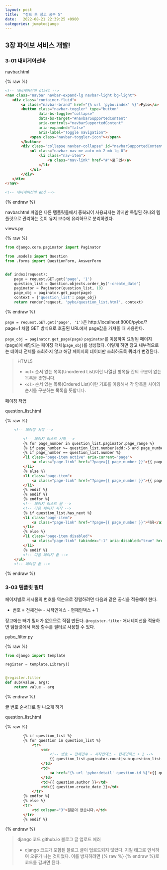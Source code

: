 ```yaml
---
layout: post
title:  "점프 투 장고 공부 5"
date:   2022-08-21 22:39:25 +0900
categories: jumptodjango
---
```


## 3장 파이보 서비스 개발!

### 3-01 내비게이션바

navbar.html

{% raw %}

```html
<!-- 내비게이션바 start -->
<nav class="navbar navbar-expand-lg navbar-light bg-light">
   <div class="container-fluid">
       <a class="navbar-brand" href="{% url 'pybo:index' %}">Pybo</a>
       <button class="navbar-toggler" type="button"
               data-bs-toggle="collapse"
               data-bs-target="#navbarSupportedContent"
               aria-controls="navbarSupportedContent"
               aria-expanded="false"
               aria-label="Toggle navigation">
           <span class="navbar-toggler-icon"></span>
       </button>
       <div class="collapse navbar-collapse" id="navbarSupportedContent">
           <ul class="navbar-nav me-auto mb-2 mb-lg-0">
               <li class="nav-item">
                   <a class="nav-link" href="#">로그인</a>
               </li>
           </ul>
       </div>
   </div>
</nav>

<!-- 내비게이션바 end -->
```
{% endraw %}



navbar.html 파일은 다른 템플릿들에서 중복되어 사용되지는 않지만 독립된 하나의 템플릿으로 관리하는 것이 유지 보수에 유리하므로 분리하였다.


views.py

{% raw %}

```python
from django.core.paginator import Paginator

from .models import Question
from .forms import QuestionForm, AnswerForm


def index(request):
    page = request.GET.get('page', '1')
    question_list = Question.objects.order_by('-create_date')
    paginator = Paginator(question_list, 10)
    page_obj = paginator.get_page(page)
    context = {'question_list': page_obj}
    return render(request, 'pybo/question_list.html', context)
```
{% endraw %}



`page = request.GET.get('page', '1')`은 http://localhost:8000/pybo/?page=1 처럼 GET 방식으로 호출된 URL에서 page값을 가져올 때 사용한다. 

`page_obj = paginator.get_page(page)`
`paginator`를 이용하여 요청된 페이지(page)에 해당되는 페이징 객체(`page_obj`)를 생성했다. 이렇게 하면 장고 내부적으로는 데이터 전체를 조회하지 않고 해당 페이지의 데이터만 조회하도록 쿼리가 변경된다.


> HTML5
> * `<ul>` 순서 없는 목록(Unordered List)이란 나열된 항목들 간의 구분이 없는 목록을 뜻합니다. 
> * `<ol>` 순서 있는 목록(Ordered List)이란 기호를 이용해서 각 항목들 사이의 순서를 구분하는 목록을 뜻합니다.



페이징 작업

question_list.html

{% raw %}
```html
    <!-- 페이징 시작 -->

        <!-- 페이지 리스트 시작 -->
        {% for page_number in question_list.paginator.page_range %}
        {% if page_number >= question_list.number|add:-5 and page_number <= question_list|add:5 %}<!-- 현재 페이지 기준으로 좌우 5개씩 보이도록 만든다. -->
        {% if page_number == question_list.number %}
        <li class="page-item active" aria-current="page">
            <a class="page-link" href="?page={{ page_number }}">{{ page_number }}</a>
        </li>
        {% else %}
        <li class="page-item">
            <a class="page-link" href="?page={{ page_number }}">{{ page_number }}</a>
        </li>
        {% endif %}
        {% endif %}
        {% endfor %}
        <!-- 페이지 리스트 끝 -->
        <!-- 다음 페이지 시작 -->
        {% if question_list.has_next %}
        <li class="page-item">
            <a class="page-link" href="?page={{ page_number }}">다음</a>
        </li>
        {% else %}
        <li class="page-item disabled">
            <a class="page-link" tabindex="-1" aria-disabled="true" href="#">다음</a>
        </li>
        {% endif %}
        <!-- 다음 페이지 끝 -->
    </ul>
    <!-- 페이징 끝 -->
```

{% endraw %}



### 3-03 템플릿 필터

페이지별로 게시물의 번호를 역순으로 정렬하려면 다음과 같은 공식을 적용해야 한다.

* 번호 = 전체건수 - 시작인덱스 - 현재인덱스 + 1

장고에는 빼기 필터가 없으므로 직접 만든다. `@register.filter` 애너테이션을 적용하면 템플릿에서 해당 함수를 필터로 사용할 수 있다.

pybo_filter.py

{% raw %}
```python
from django import template

register = template.Library()


@register.filter
def sub(value, arg):
    return value - arg
```
{% endraw %}


글 번호 순서대로 잘 나오게 하기

question_list.html

{% raw %}
```html
        {% if question_list %}
        {% for question in question_list %}
            <tr>
                <td>
                    <!-- 번호 = 전체건수 - 시작인덱스 - 현재인덱스 + 1 -->
                    {{ question_list.paginator.count|sub:question_list.start_index|sub:forloop.counter0|add:1 }}
                </td>
                <td>
                    <a href="{% url 'pybo:detail' question.id %}">{{ question.subject }}</a>
                </td>
                <td>{{ question.author }}</td>
                <td>{{ question.create_date }}</td>
            </tr>
        {% endfor %}
        {% else %}
        <tr>
            <td colspan="3">질문이 없습니다.</td>
        </tr>
        {% endif %}
```
{% endraw %}



> django 코드 github.io 블로그 글 업로드 에러
> * django 코드가 포함된 블로그 글이 업로드되지 않았다. 지킬 태그로 인식하여 오류가 나는 것이었다. 이를 방지하려면 \{% raw %\} \{% endraw %\}로 코드를 감싸면 된다.
